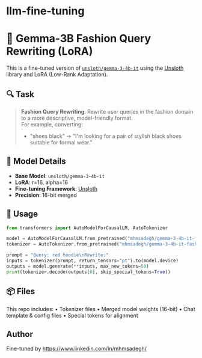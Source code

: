 # llm-fine-tuning
# 🧵 Gemma-3B Fashion Query Rewriting (LoRA)

This is a fine-tuned version of [`unsloth/gemma-3-4b-it`](https://huggingface.co/unsloth/gemma-3-4b-it) using the [Unsloth](https://github.com/unslothai/unsloth) library and LoRA (Low-Rank Adaptation).

## 🔍 Task

> **Fashion Query Rewriting**: Rewrite user queries in the fashion domain to a more descriptive, model-friendly format.  
> For example, converting:
> - "shoes black" → "I'm looking for a pair of stylish black shoes suitable for formal wear."

## 🧪 Model Details

- **Base Model**: `unsloth/gemma-3-4b-it`
- **LoRA**: r=16, alpha=16
- **Fine-tuning Framework**: [Unsloth](https://github.com/unslothai/unsloth)
- **Precision**: 16-bit merged

## 🚀 Usage

```python
from transformers import AutoModelForCausalLM, AutoTokenizer

model = AutoModelForCausalLM.from_pretrained("mhmsadegh/gemma-3-4b-it-fashion-query-rewriting")
tokenizer = AutoTokenizer.from_pretrained("mhmsadegh/gemma-3-4b-it-fashion-query-rewriting")

prompt = "Query: red hoodie\nRewrite:"
inputs = tokenizer(prompt, return_tensors="pt").to(model.device)
outputs = model.generate(**inputs, max_new_tokens=50)
print(tokenizer.decode(outputs[0], skip_special_tokens=True))‍‍‍‍‍
```

## 📦 Files

This repo includes:
	•	Tokenizer files
	•	Merged model weights (16-bit)
	•	Chat template & config files
	•	Special tokens for alignment

## Author

Fine-tuned by https://www.linkedin.com/in/mhmsadegh/

